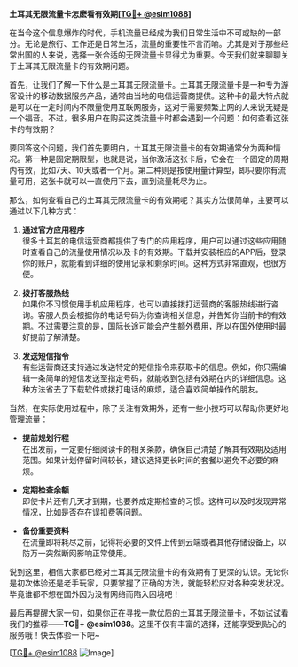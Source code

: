 **土耳其无限流量卡怎麽看有效期[[TG💪+ @esim1088](https://t.me/s/esim1088)]**

在当今这个信息爆炸的时代，手机流量已经成为我们日常生活中不可或缺的一部分。无论是旅行、工作还是日常生活，流量的重要性不言而喻。尤其是对于那些经常出国的人来说，选择一张合适的无限流量卡显得尤为重要。今天我们就来聊聊关于土耳其无限流量卡的有效期问题。

首先，让我们了解一下什么是土耳其无限流量卡。土耳其无限流量卡是一种专为游客设计的移动数据服务产品，通常由当地的电信运营商提供。这种卡的最大特点就是可以在一定时间内不限量使用互联网服务，这对于需要频繁上网的人来说无疑是一个福音。不过，很多用户在购买这类流量卡时都会遇到一个问题：如何查看这张卡的有效期？

要回答这个问题，我们首先要明白，土耳其无限流量卡的有效期通常分为两种情况。第一种是固定期限型，也就是说，当你激活这张卡后，它会在一个固定的周期内有效，比如7天、10天或者一个月。第二种则是按使用量计算型，即只要你有流量可用，这张卡就可以一直使用下去，直到流量耗尽为止。

那么，如何查看自己的土耳其无限流量卡的有效期呢？其实方法很简单，主要可以通过以下几种方式：

1. **通过官方应用程序**  
   很多土耳其的电信运营商都提供了专门的应用程序，用户可以通过这些应用随时查看自己的流量使用情况以及卡的有效期。下载并安装相应的APP后，登录你的账户，就能看到详细的使用记录和剩余时间。这种方式非常直观，也很方便。

2. **拨打客服热线**  
   如果你不习惯使用手机应用程序，也可以直接拨打运营商的客服热线进行咨询。客服人员会根据你的电话号码为你查询相关信息，并告知你当前卡的有效期。不过需要注意的是，国际长途可能会产生额外费用，所以在国外使用时最好提前了解清楚。

3. **发送短信指令**  
   有些运营商还支持通过发送特定的短信指令来获取卡的信息。例如，你只需编辑一条简单的短信发送至指定号码，就能收到包括有效期在内的详细信息。这种方法省去了下载软件或拨打电话的麻烦，适合喜欢简单操作的朋友。

当然，在实际使用过程中，除了关注有效期外，还有一些小技巧可以帮助你更好地管理流量：

- **提前规划行程**  
  在出发前，一定要仔细阅读卡的相关条款，确保自己清楚了解其有效期及适用范围。如果计划停留时间较长，建议选择更长时间的套餐以避免不必要的麻烦。

- **定期检查余额**  
  即使卡片还有几天才到期，也要养成定期检查的习惯。这样可以及时发现异常情况，比如是否存在误扣费等问题。

- **备份重要资料**  
  在流量即将耗尽之前，记得将必要的文件上传到云端或者其他存储设备上，以防万一突然断网影响正常使用。

说到这里，相信大家都已经对土耳其无限流量卡的有效期有了更深的认识。无论你是初次体验还是老手玩家，只要掌握了正确的方法，就能轻松应对各种突发状况。毕竟谁都不想在国外因为没有网络而陷入困境吧！

最后再提醒大家一句，如果你正在寻找一款优质的土耳其无限流量卡，不妨试试看我们的推荐——**TG💪+ @esim1088**。这里不仅有丰富的选择，还能享受到贴心的服务哦！快去体验一下吧~

[[TG💪+ @esim1088](https://t.me/s/esim1088) ![Image](https://i.postimg.cc/4NQfJmqS/Snipaste-2025-05-13-00-14-12.png)]
